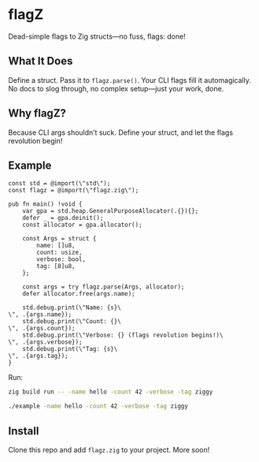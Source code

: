 # flagZ

Dead-simple flags to Zig structs—no fuss, flags: done!

## What It Does

Define a struct. Pass it to `flagz.parse()`. Your CLI flags fill it automagically. No docs to slog through, no complex setup—just your work, done.

## Why flagZ?

Because CLI args shouldn’t suck. Define your struct, and let the flags revolution begin!

## Example

```zig
const std = @import(\"std\");
const flagz = @import(\"flagz.zig\");

pub fn main() !void {
    var gpa = std.heap.GeneralPurposeAllocator(.{}){};
    defer _ = gpa.deinit();
    const allocator = gpa.allocator();

    const Args = struct {
        name: []u8,
        count: usize,
        verbose: bool,
        tag: [8]u8,
    };

    const args = try flagz.parse(Args, allocator);
    defer allocator.free(args.name);

    std.debug.print(\"Name: {s}\
\", .{args.name});
    std.debug.print(\"Count: {}\
\", .{args.count});
    std.debug.print(\"Verbose: {} (flags revolution begins!)\
\", .{args.verbose});
    std.debug.print(\"Tag: {s}\
\", .{args.tag});
}
```

Run:  
```bash
zig build run -- -name hello -count 42 -verbose -tag ziggy
```
```bash
./example -name hello -count 42 -verbose -tag ziggy
```

## Install

Clone this repo and add `flagz.zig` to your project. More soon!

